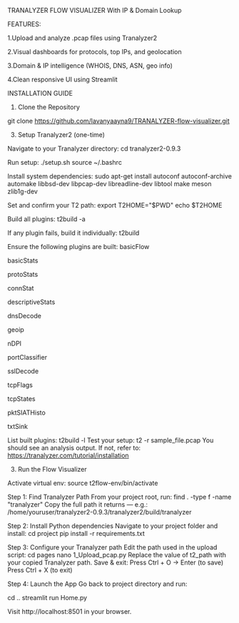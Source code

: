 TRANALYZER FLOW VISUALIZER With IP & Domain Lookup

FEATURES:

1.Upload and analyze .pcap files using Tranalyzer2

2.Visual dashboards for protocols, top IPs, and geolocation

3.Domain & IP intelligence (WHOIS, DNS, ASN, geo info)

4.Clean responsive UI using Streamlit

INSTALLATION GUIDE

1. Clone the Repository
   
git clone https://github.com/lavanyaayna9/TRANALYZER-flow-visualizer.git

3. Setup Tranalyzer2 (one-time)

Navigate to your Tranalyzer directory:
cd tranalyzer2-0.9.3

Run setup:
./setup.sh
source ~/.bashrc

Install system dependencies:
sudo apt-get install autoconf autoconf-archive automake libbsd-dev libpcap-dev libreadline-dev libtool make meson zlib1g-dev

Set and confirm your T2 path:
export T2HOME="$PWD"
echo $T2HOME

Build all plugins:
t2build -a

If any plugin fails, build it individually:
t2build <plugin-name>

Ensure the following plugins are built:
basicFlow

basicStats

protoStats

connStat

descriptiveStats

dnsDecode

geoip

nDPI

portClassifier

sslDecode

tcpFlags

tcpStates

pktSIATHisto

txtSink

List built plugins:
t2build -l
Test your setup:
t2 -r sample_file.pcap
You should see an analysis output. If not, refer to: https://tranalyzer.com/tutorial/installation

3. Run the Flow Visualizer

Activate virtual env: source t2flow-env/bin/activate

Step 1: Find Tranalyzer Path
From your project root, run:
find . -type f -name "tranalyzer"
Copy the full path it returns — e.g.:
/home/youruser/tranalyzer2-0.9.3/tranalyzer2/build/tranalyzer

Step 2: Install Python dependencies
Navigate to your project folder and install:
cd project
pip install -r requirements.txt

Step 3: Configure your Tranalyzer path
Edit the path used in the upload script:
cd pages
nano 1_Upload_pcap.py
Replace the value of t2_path with your copied Tranalyzer path.
Save & exit:
Press Ctrl + O → Enter (to save)
Press Ctrl + X (to exit)

Step 4: Launch the App
Go back to project directory and run:

cd ..
streamlit run Home.py

Visit http://localhost:8501 in your browser.



